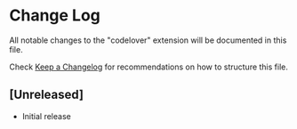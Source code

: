 # Change Log

All notable changes to the "codelover" extension will be documented in this file.

Check [Keep a Changelog](http://keepachangelog.com/) for recommendations on how to structure this file.

## [Unreleased]

- Initial release
